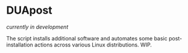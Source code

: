 # DUApost

*currently in development*

The script installs additional software and automates some basic post-installation actions across various Linux distributions. WIP.
